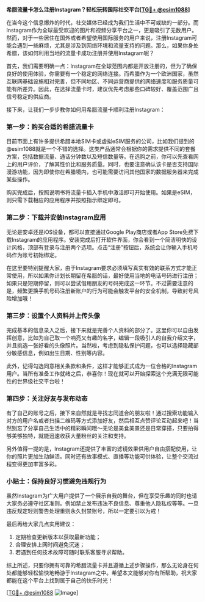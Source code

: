 **希腊流量卡怎么注册Instagram？轻松玩转国际社交平台[[TG💪+ @esim1088](https://t.me/s/esim1088)]**

在当今这个信息爆炸的时代，社交媒体已经成为我们生活中不可或缺的一部分。而Instagram作为全球最受欢迎的图片和视频分享平台之一，更是吸引了无数用户。然而，对于一些居住在国外或者希望使用国际服务的用户来说，注册Instagram可能会遇到一些麻烦，尤其是涉及到网络环境和流量支持的问题。那么，如果你身处希腊，该如何利用当地的流量卡成功注册并使用Instagram呢？

首先，我们需要明确一点：Instagram在全球范围内都是开放注册的，但为了确保良好的使用体验，你需要有一个稳定的网络连接。而希腊作为一个欧洲国家，虽然互联网基础设施相对完善，但不同地区、不同运营商提供的网络速度和服务质量可能有所差异。因此，在选择流量卡时，建议优先考虑那些口碑较好、覆盖范围广且信号稳定的供应商。

接下来，让我们一步步教你如何用希腊流量卡顺利注册Instagram：

### 第一步：购买合适的希腊流量卡

目前市面上有许多提供希腊本地SIM卡或虚拟eSIM服务的公司，比如我们提到的@esim1088就是一个不错的选择。这类产品通常会根据你的需求提供不同的套餐方案，包括数据流量、通话分钟数以及短信数量等。在选购之前，你可以先查看网上的用户评价，了解其性价比和服务质量。同时，也要注意确认该卡是否支持国际漫游功能，因为即使你在希腊境内，也可能需要访问其他国家的数据服务器来完成某些操作。

购买完成后，按照说明书将流量卡插入手机中激活即可开始使用。如果是eSIM，则只需下载相应的应用程序并按照指示绑定即可。

### 第二步：下载并安装Instagram应用

无论是安卓还是iOS设备，都可以直接通过Google Play商店或者App Store免费下载Instagram的应用程序。安装完成后打开软件界面，你会看到一个简洁明快的设计风格，顶部有登录与注册两个选项。点击“注册”按钮后，系统会让你输入手机号码作为账号初始绑定。

在这里要特别提醒大家，由于Instagram要求必须填写真实有效的联系方式才能正常使用，所以如果你计划长期留在希腊的话，最好使用当地的电话号码进行注册；如果只是短期停留，则可以尝试借用朋友的号码完成这一环节。不过需要注意的是，频繁更换手机号码注册新账户的行为可能会触发平台的安全机制，导致封号风险增加哦！

### 第三步：设置个人资料并上传头像

完成基本的信息录入之后，接下来就是完善个人资料的部分了。这里你可以自由发挥创意，比如为自己取一个响亮又有趣的名字，编辑一段吸引人的自我介绍文字，并且挑选一张好看的头像照片。当然啦，考虑到隐私保护问题，也可以选择隐藏部分敏感信息，例如出生日期、性别等内容。

此外，记得勾选同意相关条款和条件，这样才能够正式成为一位合格的Instagram用户。当所有准备工作就绪之后，恭喜你！现在就可以开始探索这个充满无限可能性的世界级社交平台啦！

### 第四步：关注好友与发布动态

有了自己的账号之后，接下来自然就是寻找志同道合的朋友啦！通过搜索功能输入对方的用户名或者扫描二维码等方式添加好友，然后相互点赞评论互动起来吧！当然别忘了分享自己生活中的精彩瞬间哦～无论是美食美景还是日常穿搭，只要拍得够美够独特，就能迅速收获大量粉丝的关注和支持。

另外值得一提的是，Instagram还提供了丰富的滤镜效果供用户自由搭配使用，让你的照片更加生动鲜活。同时还有故事模式、直播等功能可供体验，让整个交流过程变得更加丰富多彩。

### 小贴士：保持良好习惯避免违规行为

虽然Instagram为广大用户提供了一个展示自我的舞台，但在享受乐趣的同时也请大家务必遵守社区准则。例如禁止发布违法不良信息、尊重他人隐私权等等。一旦违反规定轻则警告处理重则永久封禁账号，所以一定要引以为戒！

最后再给大家几点实用建议：
1. 定期检查更新版本以获取最新功能；
2. 合理安排上网时间避免沉迷；
3. 若遇到任何技术故障可随时联系客服寻求帮助。

综上所述，只要你拥有可靠的希腊流量卡并且遵循上述步骤操作，那么无论身在何处都能够轻松愉快地畅游于Instagram之中。希望本文能够对你有所帮助，祝大家都能在这个平台上找到属于自己的快乐时光！

[[TG💪+ @esim1088](https://t.me/s/esim1088) ![Image](https://i.postimg.cc/4NQfJmqS/Snipaste-2025-05-13-00-14-12.png)]